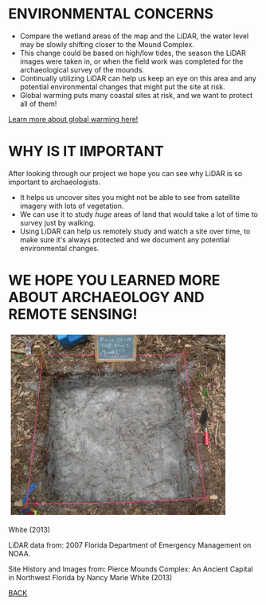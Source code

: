 # ENVIRONMENTAL CONCERNS
- Compare the wetland areas of the map and the LiDAR, the water level may be slowly shifting closer to the Mound Complex.
- This change could be based on high/low tides, the season the LiDAR images were taken in, or when the field work was completed for the archaeological survey of the mounds.
- Continually utilizing LiDAR can help us keep an eye on this area and any potential environmental changes that might put the site at risk. 
- Global warming puts many coastal sites at risk, and we want to protect all of them!

[Learn more about global warming here!](video.html)

# WHY IS IT IMPORTANT
After looking through our project we hope you can see why LiDAR is so important to archaeologists. 
- It helps us uncover sites you might not be able to see from satellite imagery with lots of vegetation.
- We can use it to study _huge_ areas of land that would take a lot of time to survey just by walking. 
- Using LiDAR can help us remotely study and watch a site over time, to make sure it's always protected and we document any potential environmental changes. 

# WE HOPE YOU LEARNED MORE ABOUT ARCHAEOLOGY AND REMOTE SENSING!

![Image](UNIT.PNG)

White (2013)


LiDAR data from: 2007 Florida Department of Emergency Management on NOAA. 

Site History and Images from: Pierce Mounds Complex: An Ancient Capital in Northwest Florida by Nancy Marie White (2013)

[BACK](UsingLiDAR.md)
